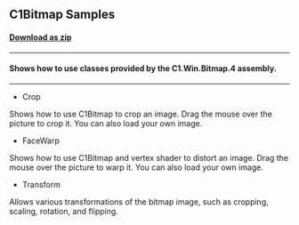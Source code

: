 ## C1Bitmap Samples
#### [Download as zip](https://minhaskamal.github.io/DownGit/#/home?url=https://github.com/GrapeCity/ComponentOne-WinForms-Samples/tree/master/NetFramework\Bitmap\CS\BitmapSamples)
____
#### Shows how to use classes provided by the C1.Win.Bitmap.4 assembly.
____
* Crop 

Shows how to use C1Bitmap to crop an image. Drag the mouse over the picture to crop it. You can also load your own image. 

* FaceWarp 

Shows how to use C1Bitmap and vertex shader to distort an image. Drag the mouse over the picture to warp it. You can also load your own image. 

* Transform 

Allows various transformations of the bitmap image, such as cropping, scaling, rotation, and flipping. 